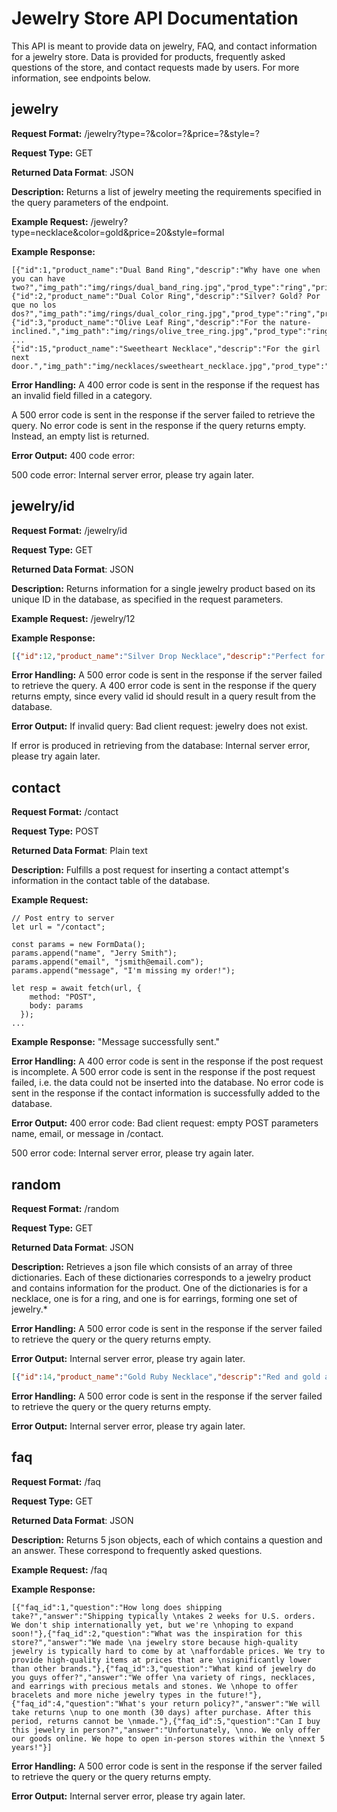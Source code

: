 # Jewelry Store API Documentation
This API is meant to provide data on jewelry, FAQ, and contact information for
a jewelry store. Data is provided for products, frequently asked questions of the
store, and contact requests made by users. For more information, see endpoints 
below.

## jewelry
**Request Format:** /jewelry?type=?&color=?&price=?&style=?

**Request Type:** GET

**Returned Data Format**: JSON

**Description:** Returns a list of jewelry meeting the requirements specified in the query parameters of the endpoint.

**Example Request:** /jewelry?type=necklace&color=gold&price=20&style=formal

**Example Response:**
```
[{"id":1,"product_name":"Dual Band Ring","descrip":"Why have one when you can have two?","img_path":"img/rings/dual_band_ring.jpg","prod_type":"ring","price":29.99,"color":"gold","style":"casual"},{"id":2,"product_name":"Dual Color Ring","descrip":"Silver? Gold? Por que no los dos?","img_path":"img/rings/dual_color_ring.jpg","prod_type":"ring","price":19.99,"color":"dual","style":"casual"},{"id":3,"product_name":"Olive Leaf Ring","descrip":"For the nature-inclined.","img_path":"img/rings/olive_tree_ring.jpg","prod_type":"ring","price":59.99,"color":"gold","style":"casual"},
...
{"id":15,"product_name":"Sweetheart Necklace","descrip":"For the girl next door.","img_path":"img/necklaces/sweetheart_necklace.jpg","prod_type":"necklace","price":59.99,"color":"silver","style":"formal"}]
```

**Error Handling:**
A 400 error code is sent in the response if the request has an invalid field
filled in a category.

A 500 error code is sent in the response if the server failed to retrieve the 
query. No error code is sent in the response if the query returns empty. Instead,
an empty list is returned.

**Error Output:**
400 code error:

500 code error: Internal server error, please try again later.

## jewelry/id
**Request Format:** /jewelry/id

**Request Type:** GET

**Returned Data Format**: JSON

**Description:** Returns information for a single jewelry product based on its
unique ID in the database, as specified in the request parameters.

**Example Request:** /jewelry/12

**Example Response:**
```json
[{"id":12,"product_name":"Silver Drop Necklace","descrip":"Perfect for a fancy dinner.","img_path":"img/necklaces/drop_necklace.jpg","prod_type":"necklace","price":39.99,"color":"silver","style":"formal"}]
```

**Error Handling:**
A 500 error code is sent in the response if the server failed to retrieve the 
query. A 400 error code is sent in the response if the query returns empty, since
every valid id should result in a query result from the database.

**Error Output:**
If invalid query:
Bad client request: jewelry does not exist.

If error is produced in retrieving from the database:
Internal server error, please try again later.

## contact
**Request Format:** /contact

**Request Type:** POST

**Returned Data Format**: Plain text

**Description:** Fulfills a post request for inserting a contact attempt's
information in the contact table of the database.

**Example Request:** 
```
// Post entry to server
let url = "/contact";

const params = new FormData();
params.append("name", "Jerry Smith");
params.append("email", "jsmith@email.com");
params.append("message", "I'm missing my order!");

let resp = await fetch(url, {
    method: "POST", 
    body: params
  });
...
```

**Example Response:**
"Message successfully sent."

**Error Handling:**
A 400 error code is sent in the response if the post request is incomplete.
A 500 error code is sent in the response if the post request failed, i.e. the 
data could not be inserted into the database. No error code is sent in the 
response if the contact information is successfully added to the database. 

**Error Output:**
400 error code: Bad client request: empty POST parameters name, email, or 
message in /contact.

500 error code: Internal server error, please try again later.

## random
**Request Format:** /random

**Request Type:** GET

**Returned Data Format**: JSON

**Description:** Retrieves a json file which consists of an array of three 
dictionaries. Each of these dictionaries corresponds to a jewelry product and 
contains information for the product. One of the dictionaries is for a necklace,
one is for a ring, and one is for earrings, forming one set of jewelry.*

**Error Handling:**
A 500 error code is sent in the response if the server failed to retrieve the 
query or the query returns empty. 

**Error Output:**
Internal server error, please try again later.

```json
[{"id":14,"product_name":"Gold Ruby Necklace","descrip":"Red and gold and red and gold!","img_path":"img/necklaces/ruby_necklace.jpg","prod_type":"necklace","price":29.99,"color":"red","style":"casual"},{"id":6,"product_name":"Blue Heart Earrings","descrip":"Feeling blue?","img_path":"img/earrings/blue_heart_earrings.jpg","prod_type":"earring","price":29.99,"color":"blue","style":"casual"},{"id":1,"product_name":"Dual Band Ring","descrip":"Why have one when you can have two?","img_path":"img/rings/dual_band_ring.jpg","prod_type":"ring","price":29.99,"color":"gold","style":"casual"}]
```

**Error Handling:**
A 500 error code is sent in the response if the server failed to retrieve the 
query or the query returns empty. 

**Error Output:**
Internal server error, please try again later.

## faq
**Request Format:** /faq

**Request Type:** GET

**Returned Data Format**: JSON

**Description:** Returns 5 json objects, each of which contains a question and 
an answer. These correspond to frequently asked questions.

**Example Request:** /faq

**Example Response:**
```
[{"faq_id":1,"question":"How long does shipping take?","answer":"Shipping typically \ntakes 2 weeks for U.S. orders. We don't ship internationally yet, but we're \nhoping to expand soon!"},{"faq_id":2,"question":"What was the inspiration for this store?","answer":"We made \na jewelry store because high-quality jewelry is typically hard to come by at \naffordable prices. We try to provide high-quality items at prices that are \nsignificantly lower than other brands."},{"faq_id":3,"question":"What kind of jewelry do you guys offer?","answer":"We offer \na variety of rings, necklaces, and earrings with precious metals and stones. We \nhope to offer bracelets and more niche jewelry types in the future!"},{"faq_id":4,"question":"What's your return policy?","answer":"We will take returns \nup to one month (30 days) after purchase. After this period, returns cannot be \nmade."},{"faq_id":5,"question":"Can I buy this jewelry in person?","answer":"Unfortunately, \nno. We only offer our goods online. We hope to open in-person stores within the \nnext 5 years!"}]
```

**Error Handling:**
A 500 error code is sent in the response if the server failed to retrieve the 
query or the query returns empty. 

**Error Output:**
Internal server error, please try again later.
